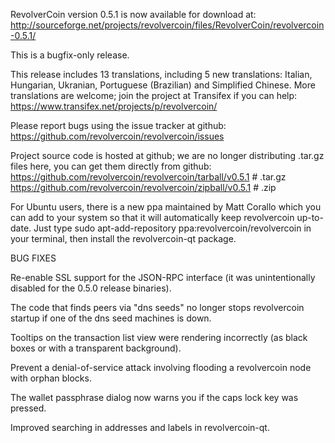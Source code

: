 RevolverCoin version 0.5.1 is now available for download at:
http://sourceforge.net/projects/revolvercoin/files/RevolverCoin/revolvercoin-0.5.1/

This is a bugfix-only release.

This release includes 13 translations, including 5 new translations:
Italian, Hungarian, Ukranian, Portuguese (Brazilian) and Simplified Chinese.
More translations are welcome; join the project at Transifex if you can help:
https://www.transifex.net/projects/p/revolvercoin/

Please report bugs using the issue tracker at github:
https://github.com/revolvercoin/revolvercoin/issues

Project source code is hosted at github; we are no longer
distributing .tar.gz files here, you can get them
directly from github:
https://github.com/revolvercoin/revolvercoin/tarball/v0.5.1  # .tar.gz
https://github.com/revolvercoin/revolvercoin/zipball/v0.5.1  # .zip

For Ubuntu users, there is a new ppa maintained by Matt Corallo which
you can add to your system so that it will automatically keep
revolvercoin up-to-date.  Just type
sudo apt-add-repository ppa:revolvercoin/revolvercoin
in your terminal, then install the revolvercoin-qt package.


BUG FIXES

Re-enable SSL support for the JSON-RPC interface (it was unintentionally
disabled for the 0.5.0 release binaries).

The code that finds peers via "dns seeds" no longer stops revolvercoin startup
if one of the dns seed machines is down.

Tooltips on the transaction list view were rendering incorrectly (as black boxes
or with a transparent background).

Prevent a denial-of-service attack involving flooding a revolvercoin node with
orphan blocks.

The wallet passphrase dialog now warns you if the caps lock key was pressed.

Improved searching in addresses and labels in revolvercoin-qt.
